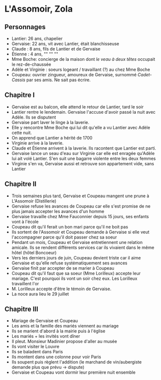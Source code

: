 # L'Assomoir, Zola

## Personnages
- Lantier: 26 ans, chapelier
- Gervaise: 22 ans, vit avec Lantier, était blanchisseuse
- Claude : 8 ans, fils de Lantier et de Gervaise
- Étienne : 4 ans, "" "" ""
- Mme Boche: concierge de la maison dont *le veau à deux têtes* occupait le rez-de-chaussée
- Adèle et Virginie : soeurs logeant / travaillant (?) au chez Mme Boche
- Coupeau: ouvrier zingueur, amoureux de Gervaise, surnommé *Cadet-Cassis* par ses amis. Ne sait pas écrire.

## Chapitre I
- Gervaise est au balcon, elle attend le retour de Lantier, tard le soir
- Lantier rentre le lendemain. Gervaise l'accuse d'avoir passé la nuit avec Adèle. Ils se disputent
- Gervaise part laver le linge à la laverie.
- Elle y rencontre Mme Boche qui lui dit qu'elle a vu Lantier avec Adèle cette nuit.
- On apprend que Lantier a hérité de 1700
- Virginie arrive à la laverie.
- Claude et Étienne arrivent à la laverie. Ils racontent que Lantier est parti.
- Gervaise lance un seau d'eau sur Virginie car elle est enragée qu'Adèle lui ait volé Lantier. S'en suit une bagarre violente entre les deux femmes
- Virginie s'en va, Gervaise aussi et retrouve son appartement vide, sans Lantier

## Chapitre II
- Trois semaines plus tard, Gervaise et Coupeau mangent une prune à L'Assomoir (Distillerie)
- Gervaise refuse les avances de Coupeau car elle s'est promise de ne plus jamais accepter les avances d'un homme
- Gervaise travaille chez Mme Fauconnier depuis 15 jours, ses enfants vont à l'école
- Coupeau dit qu'il ferait un bon mari parce qu'il ne boit pas
- Ils sortent de l'Assomoir et Coupeau demande à Gervaise si elle veut l'accompagner parce qu'il doit passer chez sa soeur
- Pendant un mois, Coupeau et Gervaise entretiennent une relation amicale. Ils se rendent différents services car ils vivaient dans le même hôtel (hôtel Boncoeur)
- Vers les derniers jours de juin, Coupeau devient triste car il aime Gervaise et qu'elle refuse systématiquement ses avances
- Gervaise finit par accepter de se marier à Coupeau
- Coupeau dit qu'il faut que sa soeur (Mme Lorilleux) accepte leur mariage. C'est pourquoi ils vont un soir chez eux. Les Lorilleux travaillent l'or
- M. Lorilleux accepte d'être le témoin de Gervaise.
- La noce aura lieu le 29 juillet

## Chapitre III
- Mariage de Gervaise et Coupeau
- Les amis et la famille des mariés viennent au mariage
- Ils se marient d'abord à la mairie puis à l'église
- Les mariés + les invités vont dîner
- Il pleut. Monsieur Madinier propose d'aller au musée
- Ils vont visiter le Louvre
- Ils se baladent dans Paris
- Ils montent dans une colonne pour voir Paris
- Ils soupent puis règlent l'addition (le marchand de vin/aubergiste demande plus que prévu -> dispute)
- Gervaise et Coupeau vont dormir leur première nuit ensemble
